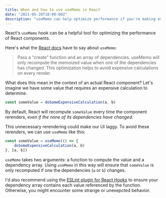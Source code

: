 ```yaml
---
title: When and how to use useMemo in React
date: "2021-05-28T18:00:00Z"
description: "useMemo can help optimize performance if you're making expensive calculations."
---
```


React's `useMemo` hook can be a helpful tool for optimizing the performance of
React components. 

Here's what the [React
docs](https://reactjs.org/docs/hooks-reference.html#usememo) have to say about
`useMemo`:

> Pass a “create” function and an array of dependencies. useMemo will only
> recompute the memoized value when one of the dependencies has changed. This
> optimization helps to avoid expensive calculations on every render.

What does this mean in the context of an actual React component? Let's imagine
we have some value that requires an expensive calculation to determine.

```typescript
const someValue = doSomeExpensiveCalculation(a, b)
```

By default, React will recompute `someValue` every time the component rerenders,
*even if the none of its dependencies have changed*.

This unnecessary rerendering could make our UI laggy. To avoid these rerenders,
we can use `useMemo` like this:

```typescript
const someValue = useMemo(() => {
    doSomeExpensiveCalculation(a, b)
}, [a, b])
```

`useMemo` takes two arguments: a function to compute the value and a dependency
array. Using `useMemo` in this way will ensure that `someValue` is only
recomputed if one the dependencies (`a` or `b`) changes.

I'd also recommend using the [ESLint plugin for React
Hooks](https://reactjs.org/docs/hooks-rules.html#eslint-plugin) to ensure your
dependency array contains each value referenced by the function. Otherwise, you
might encounter some strange or unexepcted behavior.
